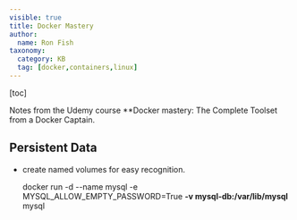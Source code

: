 ```yaml
---
visible: true
title: Docker Mastery
author:
  name: Ron Fish
taxonomy:
  category: KB
  tag: [docker,containers,linux]
---
```


[toc]

Notes from the Udemy course **Docker mastery: The Complete Toolset from a Docker Captain.

## Persistent Data

- create named volumes for easy recognition.

     docker run -d --name mysql -e MYSQL_ALLOW_EMPTY_PASSWORD=True **-v mysql-db:/var/lib/mysql** mysql
